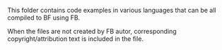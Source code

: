This folder contains code examples in various languages that can be all compiled to BF using FB.

When the files are not created by FB autor, corresponding copyright/attribution text is included in the file.


